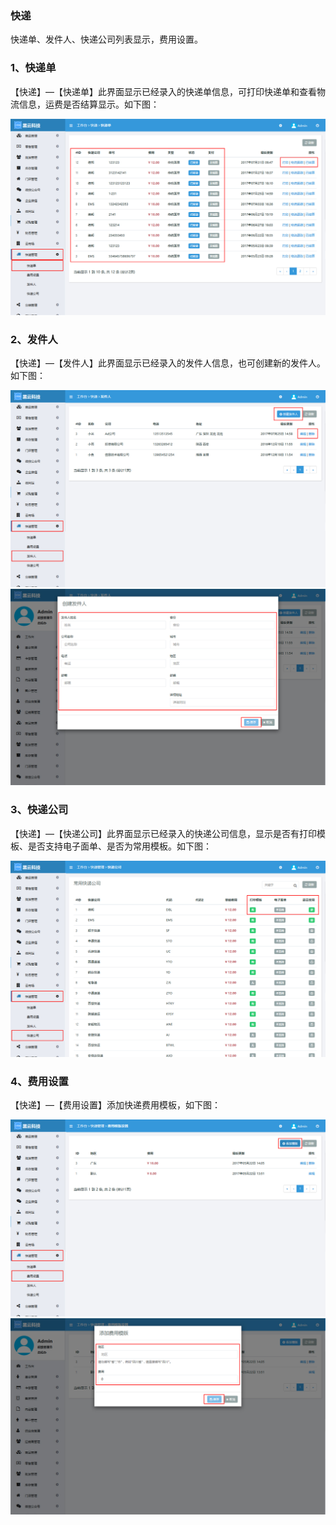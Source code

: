 ### 快递

快递单、发件人、快递公司列表显示，费用设置。

### 1、快递单

【快递】—【快递单】此界面显示已经录入的快递单信息，可打印快递单和查看物流信息，运费是否结算显示。如下图：

![](/assets/快递单01.jpg)

### 2、发件人

【快递】—【发件人】此界面显示已经录入的发件人信息，也可创建新的发件人。如下图：

![](/assets/发件人01.jpg)![](/assets/发件人02.jpg)

### 3、快递公司

【快递】—【快递公司】此界面显示已经录入的快递公司信息，显示是否有打印模板、是否支持电子面单、是否为常用模板。如下图：

![](/assets/快递公司.jpg)

### 4、费用设置

【快递】—【费用设置】添加快递费用模板，如下图：

![](/assets/费用设置01.jpg)![](/assets/费用设置02.jpg)



